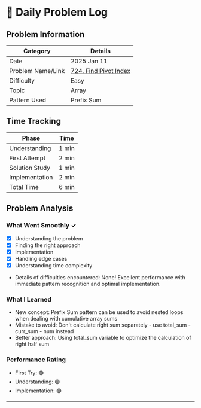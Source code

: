 # 📝 Daily Problem Log

## Problem Information
| Category | Details |
|----------|---------|
| Date | 2025 Jan 11 |
| Problem Name/Link | [724. Find Pivot Index](https://leetcode.com/problems/find-pivot-index/description/) |
| Difficulty | Easy |
| Topic | Array |
| Pattern Used | Prefix Sum |

## Time Tracking
| Phase | Time  |
|-------|-------|
| Understanding | 1 min |
| First Attempt | 2 min |
| Solution Study | 1 min |
| Implementation | 2 min |
| Total Time | 6 min |

## Problem Analysis
### What Went Smoothly ✓
- [x] Understanding the problem
- [x] Finding the right approach
- [x] Implementation
- [x] Handling edge cases
- [x] Understanding time complexity
- Details of difficulties encountered: None! Excellent performance with immediate pattern recognition and optimal implementation.

### What I Learned
- New concept: Prefix Sum pattern can be used to avoid nested loops when dealing with cumulative array sums
- Mistake to avoid: Don't calculate right sum separately - use total_sum - curr_sum - num instead
- Better approach: Using total_sum variable to optimize the calculation of right half sum

### Performance Rating
- First Try: 🟢
- Understanding: 🟢
- Implementation: 🟢

---